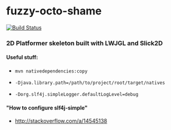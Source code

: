 # fuzzy-octo-shame
[![Build Status](https://travis-ci.org/virtuoushub/fuzzy-octo-shame.svg?branch=master)](https://travis-ci.org/virtuoushub/fuzzy-octo-shame)
### 2D Platformer skeleton built with LWJGL and Slick2D

#### Useful stuff:

* `mvn nativedependencies:copy`

* `-Djava.library.path=/path/to/project/root/target/natives`
        
* `-Dorg.slf4j.simpleLogger.defaultLogLevel=debug`

#### "How to configure slf4j-simple"
* http://stackoverflow.com/a/14545138
